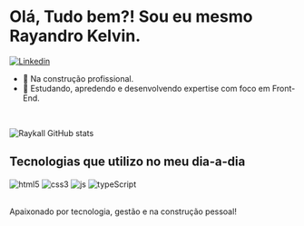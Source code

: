 <h1 align="left">Olá, Tudo bem?! Sou eu mesmo Rayandro Kelvin.</h1>

[![Linkedin](https://img.shields.io/badge/LinkedIn-0077B5?style=for-the-badge&logo=linkedin&logoColor=white)](www.linkedin.com/in/rayandro-kelvin)

- 🔭 Na construção profissional.
- 🌱 Estudando, apredendo e desenvolvendo expertise com foco em Front-End.
</br>

![Raykall GitHub stats](https://github-readme-stats.vercel.app/api?username=raykall&show_icons=true&theme=highcontrast)

## Tecnologias que utilizo no meu dia-a-dia

<div style="display: inline-block margin-right: 8px;">
  <img align="center" alt="html5" src="https://img.shields.io/badge/HTML5-E34F26?style=for-the-badge&logo=html5&logoColor=white">
   <img align="center" alt="css3" src="https://img.shields.io/badge/CSS3-1572B6?style=for-the-badge&logo=css3&logoColor=white">
    <img align="center" alt="js" src="https://img.shields.io/badge/JavaScript-F7DF1E?style=for-the-badge&logo=javascript&logoColor=black">
    <img align="center" alt="typeScript" src="https://img.shields.io/badge/TypeScript-007ACC?style=for-the-badge&logo=typescript&logoColor=white">
</div>
</br>
<p>Apaixonado por tecnologia, gestão e na construção pessoal!</p>
